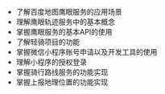 - 了解百度地图鹰眼服务的应用场景
- 理解鹰眼轨迹服务中的基本概念
- 掌握鹰眼服务的基本API的使用
- 了解轻骑项目的功能
- 掌握微信小程序账号申请以及开发工具的使用
- 理解小程序的授权登录
- 掌握骑行路线服务的功能实现
- 掌握上报地理位置的功能实现